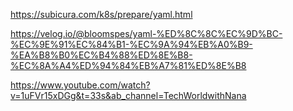 https://subicura.com/k8s/prepare/yaml.html


https://velog.io/@bloomspes/yaml-%ED%8C%8C%EC%9D%BC-%EC%9E%91%EC%84%B1-%EC%9A%94%EB%A0%B9-%EA%B8%B0%EC%B4%88%ED%8E%B8-%EC%8A%A4%ED%94%84%EB%A7%81%ED%8E%B8

https://www.youtube.com/watch?v=1uFVr15xDGg&t=33s&ab_channel=TechWorldwithNana
